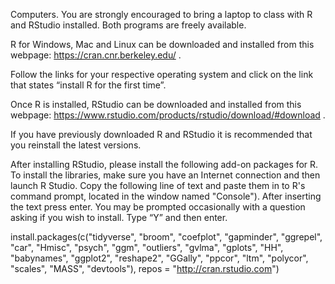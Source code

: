 Computers. You are strongly encouraged to bring a laptop to class with R and RStudio installed. Both programs are freely available.  

R for Windows, Mac and Linux can be downloaded and installed from this webpage: https://cran.cnr.berkeley.edu/ . 

Follow the links for your respective operating system and click on the link that states “install R for the first time”.  

Once R is installed, RStudio can be downloaded and installed from this webpage: 
https://www.rstudio.com/products/rstudio/download/#download . 

If you have previously downloaded R and RStudio it is recommended that you reinstall the latest versions.

After installing RStudio, please install the following add-on packages for R. To install the libraries, make sure you have an Internet connection and then launch R Studio. Copy the following line of text and paste them in to R's command prompt, located in the window named "Console"). After inserting the text press enter. You may be prompted occasionally with a question asking if you wish to install. Type “Y” and then enter. 

install.packages(c("tidyverse", "broom", "coefplot", "gapminder", "ggrepel",  "car", "Hmisc", "psych", "ggm",
"outliers",  "gvlma",  "gplots", "HH", "babynames", "ggplot2", "reshape2", "GGally", "ppcor", "ltm", "polycor", "scales", "MASS", "devtools"), repos = "http://cran.rstudio.com")
